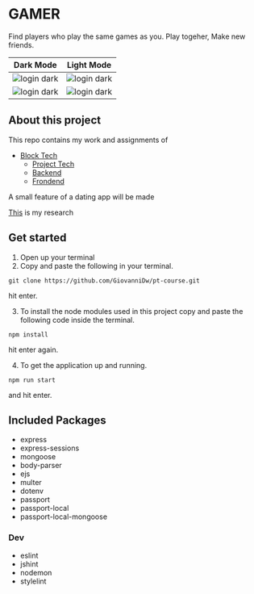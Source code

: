 # GAMER

Find players who play the same games as you. Play togeher, Make new friends.

Dark Mode        |  Light Mode
:-------------------------:|:-------------------------:
![login dark](https://github.com/GiovanniDw/pt-course/wiki/assets/login_dark.jpg)  | ![login dark](https://github.com/GiovanniDw/pt-course/wiki/assets/login_light.jpg) 
![login dark](https://github.com/GiovanniDw/pt-course/wiki/assets/profile_dark.jpg)  | ![login dark](https://github.com/GiovanniDw/pt-course/wiki/assets/profile_light.jpg) 

## About this project
This repo contains my work and assignments of
- [Block Tech](https://github.com/cmda-bt)
   - [Project Tech](https://github.com/cmda-bt/pt-course-18-19)
   - [Backend](https://github.com/cmda-bt/be-course-18-19)
   - [Frondend](https://github.com/cmda-bt/fe-course-18-19)
   

A small feature of a dating app will be made

[This](https://github.com/GiovanniDw/pt-course/wiki) is my research


## Get started

1. Open up your terminal  
2. Copy and paste the following in your terminal.  
  ```
  git clone https://github.com/GiovanniDw/pt-course.git
  ```
   hit enter.  
  
3. To install the node modules used in this project copy and paste the following code inside the terminal.
```
npm install
```
   hit enter again.
  
  
  4. To get the application up and running.
  ```
  npm run start
  ```
   and hit enter.  
  
## Included Packages
- express
- express-sessions
- mongoose
- body-parser
- ejs
- multer
- dotenv
- passport
- passport-local
- passport-local-mongoose

### Dev
- eslint
- jshint
- nodemon
- stylelint


